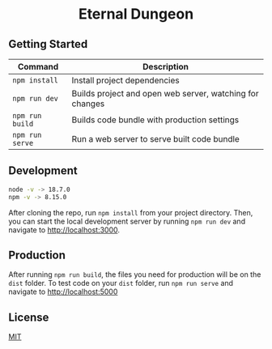 <h1 align="center">Eternal Dungeon<br></h1>

## Getting Started
| Command         | Description                                              |
| --------------- | -------------------------------------------------------- |
| `npm install`   | Install project dependencies                             |
| `npm run dev`   | Builds project and open web server, watching for changes |
| `npm run build` | Builds code bundle with production settings              |
| `npm run serve` | Run a web server to serve built code bundle              |

## Development
```sh
node -v -> 18.7.0
npm -v -> 8.15.0
```
After cloning the repo, run `npm install` from your project directory. Then, you can start the local development
server by running `npm run dev` and navigate to <http://localhost:3000>.

## Production
After running `npm run build`, the files you need for production will be on the `dist` folder. To test code on your `dist` folder, run `npm run serve` and navigate to <http://localhost:5000>

## License
[MIT](https://github.com/MochicStudio/eternal-dungeon/blob/develop/LICENSE)